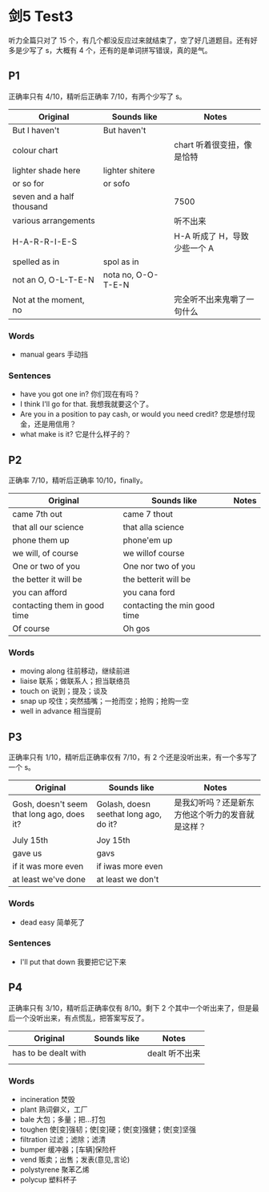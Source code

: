 # 剑5 Test3

听力全篇只对了 15 个，有几个都没反应过来就结束了，空了好几道题目。还有好多是少写了 s，大概有 4 个，还有的是单词拼写错误，真的是气。

## P1

正确率只有 4/10，精听后正确率 7/10，有两个少写了 s。

| Original                  | Sounds like        | Notes                         |
| ------------------------- | ------------------ | ----------------------------- |
| But I haven't             | But haven't        |                               |
| colour chart              |                    | chart 听着很变扭，像是恰特    |
| lighter shade here        | lighter shitere    |                               |
| or so for                 | or sofo            |                               |
| seven and a half thousand |                    | 7500                          |
| various arrangements      |                    | 听不出来                      |
| H-A-R-R-I-E-S             |                    | H-A  听成了 H，导致少些一个 A |
| spelled as in             | spol as in         |                               |
| not an O, O-L-T-E-N       | nota no, O-O-T-E-N |                               |
| Not at the moment, no     |                    | 完全听不出来鬼嚼了一句什么    |

### Words

- manual gears 手动挡

### Sentences

- have you got one in? 你们现在有吗？
- I think I'll go for that. 我想我就要这个了。
- Are you in a position to pay cash, or would you need credit? 您是想付现金，还是用信用？
- what make is it? 它是什么样子的？

## P2

正确率 7/10，精听后正确率 10/10，finally。

| Original                     | Sounds like                  | Notes |
| ---------------------------- | ---------------------------- | ----- |
| came 7th out                 | came 7 thout                 |       |
| that all our science         | that alla science            |       |
| phone them up                | phone'em up                  |       |
| we will, of course           | we willof course             |       |
| One or two of you            | One nor two of you           |       |
| the better it will be        | the betterit will be         |       |
| you can afford               | you cana ford                |       |
| contacting them in good time | contacting the min good time |       |
| Of course                    | Oh gos                       |       |

### Words

- moving along 往前移动，继续前进
- liaise 联系；做联系人；担当联络员
- touch on 说到；提及；谈及
- snap up 咬住；突然插嘴；一抢而空；抢购；抢购一空
- well in advance 相当提前

## P3

正确率只有 1/10，精听后正确率仅有 7/10，有 2 个还是没听出来，有一个多写了一个 s。

| Original                                   | Sounds like                            | Notes                                            |
| ------------------------------------------ | -------------------------------------- | ------------------------------------------------ |
| Gosh, doesn't seem that long ago, does it? | Golash, doesn seethat long ago, do it? | 是我幻听吗？还是新东方他这个听力的发音就是这样？ |
| July 15th                                  | Joy 15th                               |                                                  |
| gave us                                    | gavs                                   |                                                  |
| if it was more even                        | if iwas more even                      |                                                  |
| at least we've done                        | at least we don't                      |                                                  |

### Words

- dead easy 简单死了

### Sentences

- I'll put that down 我要把它记下来

## P4

正确率只有 3/10，精听后正确率仅有 8/10。剩下 2 个其中一个听出来了，但是最后一个没听出来，有点慌乱，把答案写反了。

| Original             | Sounds like | Notes          |
| -------------------- | ----------- | -------------- |
| has to be dealt with |             | dealt 听不出来 |
|                      |             |                |

### Words

- incineration 焚毁
- plant 熟词僻义，工厂
- bale 大包；多量；把...打包
- toughen 使[变]强韧；使[变]硬；使[变]强健；使[变]坚强
- filtration 过滤；滤除；滤清
- bumper 缓冲器；[车辆]保险杆
- vend 贩卖；出售；发表(意见,言论)
- polystyrene 聚苯乙烯
- polycup 塑料杯子
